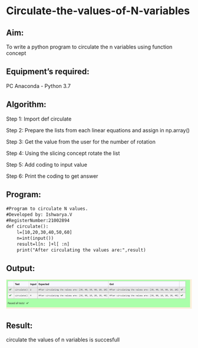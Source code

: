 # Circulate-the-values-of-N-variables
## Aim:
To write a python program to circulate the n variables using function concept
## Equipment’s required:
PC
Anaconda - Python 3.7
## Algorithm:
Step 1:
Import def circulate

Step 2:
Prepare the lists from each linear equations and assign in np.array()

Step 3:
Get the value from the user for the number of rotation

Step 4:
Using the slicing concept rotate the list

Step 5:
Add coding to input value

Step 6:
Print the coding to get answer

## Program:
~~~
#Program to circulate N values.
#Developed by: Ishwarya.V 
#RegisterNumber:21002894
def circulate():
    l=[10,20,30,40,50,60]
    n=int(input())
    result=l[n: ]+l[ :n] 
    print("After circulating the values are:",result)
~~~
    

## Output:
![output](xyz.png)

## Result:
circulate the values of n variables is succesfull
